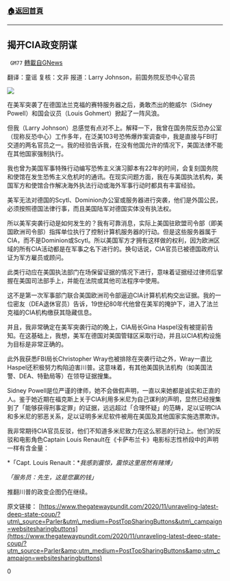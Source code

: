 ###  [:house:返回首頁](https://github.com/ourhimalayas/txt)
---

## 揭开CIA政变阴谋
` GM77` [轉載自GNews](https://gnews.org/zh-hans/569329/)

翻译：童谣
复核：文非
报道：Larry Johnson，前国务院反恐中心官员

![](https://gnews-media-offload.s3.amazonaws.com/wp-content/uploads/2020/11/18021052/11.18-5.png)

在美军突袭了在德国法兰克福的赛特服务器之后，勇敢杰出的鲍威尔（Sidney Powell）和国会议员（Louis Gohmert）掀起了一阵风浪。

但我（Larry Johnson）总感觉有点对不上。解释一下，我曾在国务院反恐办公室（现称反恐中心）工作多年，在泛美103号恐怖爆炸案调查中，我是直接与FBI打交道的两名官员之一。我的经验告诉我，在没有他国允许的情况下，美国法律不能在其他国家强制执行。

我也曾为美国军事特殊行动编写恐怖主义演习脚本有22年的时间，会复刻国务院和使馆在发生恐怖主义危机时的通讯。在现实问题方面，我在与美国执法机构，美国军方和使馆合作解决海外执法行动或海外军事行动时都具有丰富经验。

美军无法对德国的Scytl、Dominion办公室或服务器进行突袭，他们是外国公民，必须按照德国法律行事，而且美国陆军对德国实体没有执法权。

所以美军突袭行动是如何发生的？我有可靠消息，实际上美国驻欧盟司令部（即美国欧洲司令部）指挥单位执行了控制计算机服务器的行动。但是这些服务器属于CIA，而不是Dominion或Scytl。所以美国军方才拥有这样做的权利，因为欧洲区域的所有CIA活动都是在军事之名下进行的。换句话说，CIA官员已被德国政府认证为军方雇员或顾问。

此类行动应在美国执法部门在场保留证据的情况下进行，意味着证据经过律师后掌握在美国司法部手上，并能在法院或其他司法程序中使用。

这不是第一次军事部门联合美国欧洲司令部逼迫CIA计算机机构交出证据。我的一位密友（DEA退休官员）告诉，19世纪80年代他曾在美军的掩护下，进入了法兰克福的CIA机构缴获其隐藏信息。

并且，我非常确定在美军突袭行动的晚上，CIA局长Gina Haspel没有被提前告知。在这基础上，我想，美军在德国对美国管辖区采取行动，并且以CIA机构设施为目标是非常正确的。

此外我获悉FBI局长Christopher Wray也被排除在突袭行动之外，Wray一直比 Haspel还积极努力构陷迫害川普。这意味着，有其他美国执法机构（如美国法警、DEA、特勤局等）在领导证据搜集。

Sidney Powell是位严谨的律师，她不会做假声明，一直以来她都是诚实和正直的人。鉴于她近期在福克斯上关于CIA利用多米尼为自己谋利的声明，显然已经搜集到了「能够获得刑事定罪」的证据，远远超过「合理怀疑」的范畴，足以证明CIA和多米尼的邪恶关系，足以证明多米尼软件被用在美国及其他国家实施选票欺诈。

我非常期待CIA官员反驳，他们不知道多米尼致力在这么邪恶的行动上。他们的反驳和电影角色Captain Louis Renault在《卡萨布兰卡》电影标志性桥段中的声明一样有含金量：

*「Capt. Louis Renault：**我感到震惊，震惊这里居然有赌博」*

*「服务员：先生，这是您赢的钱」*

推翻川普的政变企图仍在继续。

原文链接：
[https://www.thegatewaypundit.com/2020/11/unraveling-latest-deep-state-coup/?utm\_source=Parler&utm\_medium=PostTopSharingButtons&utm\_campaign=websitesharingbuttons](https://www.thegatewaypundit.com/2020/11/unraveling-latest-deep-state-coup/?utm_source=Parler&amp;utm_medium=PostTopSharingButtons&amp;utm_campaign=websitesharingbuttons)

0
